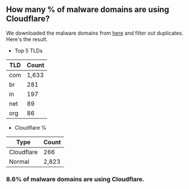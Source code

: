 ## How many % of malware domains are using Cloudflare?


We downloaded the malware domains from [here](https://urlhaus.abuse.ch) and filter out duplicates.
Here's the result.


[//]: # (start replacement)


- Top 5 TLDs

| TLD | Count |
| --- | --- |
| com | 1,633 |
| br | 281 |
| in | 197 |
| net | 89 |
| org | 86 |


- Cloudflare %

| Type | Count |
| --- | --- |
| Cloudflare | 266 |
| Normal | 2,823 |


### 8.6% of malware domains are using Cloudflare.